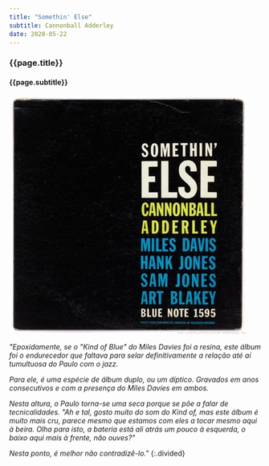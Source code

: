 ```yaml
---
title: "Somethin' Else"
subtitle: Cannonball Adderley
date: 2020-05-22
---
```


### {{page.title}} ###
#### {{page.subtitle}} ####
![adderley](assets/images/album-list/dsc_8.jpg)

*"Epoxidamente, se o "Kind of Blue" do Miles Davies foi a resina, este álbum foi o endurecedor que faltava para selar definitivamente a relação até aí tumultuosa do Paulo com o jazz.*

*Para ele, é uma espécie de álbum duplo, ou um díptico. Gravados em anos consecutivos e com a presença do Miles Davies em ambos.*

*Nesta altura, o Paulo torna-se uma seca porque se põe a falar de tecnicalidades.
"Ah e tal, gosto muito do som do Kind of, mas este álbum é muito mais cru, parece mesmo que estamos com eles a tocar mesmo aqui à beira. Olha para isto, a bateria está ali atrás um pouco à esquerda, o baixo aqui mais à frente, não ouves?"*

*Nesta ponto, é melhor não contradizê-lo."*
{:.divided}
